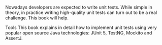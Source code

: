         

Nowadays developers are expected to write unit tests. While simple in theory, in practice writing high-quality unit tests can turn out to be a real challenge. This book will help.

Tools
This book explains in detail how to implement unit tests using very popular open source Java technologies: JUnit 5, TestNG, Mockito and AssertJ.









